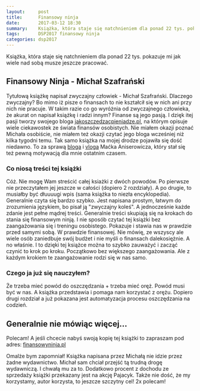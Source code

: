 ```yaml
---
layout:     post
title:      Finansowy ninja
date:       2017-03-12 18:30
summary:    Książka, która staje się natchnieniem dla ponad 22 tys. pokazuje mi jak wiele nad sobą musze jeszcze pracować.
tags:       DSP2017 finansowy ninja
categories: dsp2017
---
```


Książka, która staje się natchnieniem dla ponad 22 tys. pokazuje mi jak wiele nad sobą musze jeszcze pracować.

## Finansowy Ninja - Michał Szafrański ##

Tytułową książkę napisał zwyczajny człowiek - Michał Szafrański. Dlaczego zwyczajny? Bo mimo iż pisze o finansach to nie kształcił się w nich ani przy nich nie pracuje. W takim razie co go wyróżnia od zwyczajnego człowieka, że akurat on napisał książkę i radzi innym? Finanse są jego pasją. I dzięk itej pasji tworzy swojego bloga [jakoszczedzacpieniadze.pl][1], na którym opisuje wiele ciekawostek ze świata finansów osobistych. Nie miałem okazji poznać Michała osobiście, nie miałem też okazji czytać jego bloga wcześniej niż kilka tygodni temu. Tak samo książka na mojej drodze pojawiła się dość niedawno. To za sprawą [bloga][2] i [vloga][3] Maćka Aniserowicza, który stał się też pewną motywacją dla mnie ostatnim czasem.

### Co niosą treści tej książki ###

Cóż. Nie mogę Wam streścić całej ksiażki z dwóch powodów. Po pierwsze nie przeczytałem jej jeszcze w całości (dopiero 2 rozdziały). A po drugie, to musiałby być dłuuuugi wpis (sama książka to niezła encyklopedia). Generalnie czyta się bardzo szybko. Jest napisana prostym, łatwym do zrozumienia językiem, bo pisał ją "zwyczajny koleś". A jednocześnie każde zdanie jest pełne mądrej treści. Generalnie treści skupiają się na krokach do stania się finansowym ninją. I nie sposób czytać tej książki bez zaangażowania się i treningu osobistego. Pokazuje i stawia nas w prawdzie przed samymi sobą. W prawdzie finansowej. Nie mówię, ze wszyscy ale wiele osób zaniedbuje swój budżet i nie myśli o finansach dalekosiężnie. A no właśnie. I to dzięki tej książce można to szybko zauważyć i zacząć czynić to krok po kroku. Początkowo bez większego zaangażowania. Ale z każdym krokiem te zaangażowanie rodzi się w nas samo.

### Czego ja już się nauczyłem? ###

Że trzeba mieć powód do oszczędzania + trzeba mieć oręż. Powód musi być w nas. A książka przedstawia i pomaga nam korzystać z orężu. Dopiero drugi rozdział a już pokazana jest automatyzacja procesu oszczędzania na codzień.

## Generalnie nie mówiąc więcej... ##
Polecam! A jeśli chcecie nabyś swoją kopię tej książki to zapraszam pod adres: [finansowyninja.pl][4]

Omalże bym zapomniał! Książka napisana przez Michałą nie idzie przez żadne wydawnictwo. Michał sam chciał przejść tą trudną drogę wydawniczą. I chwałą mu za to. Dodatkowo procent z dochodu ze sprzedaży książki przekazany jest na akcję Pajacyk. Także nie dość, że my korzystamy, autor korzysta, to jeszcze szczytny cel! 2x polecam!


  [1]: http://jakoszczedzacpieniadze.pl/
  [2]: http://devstyle.pl/
  [3]: https://www.youtube.com/channel/UCACp5rqV3Ki0SNdXWDBLhRA
  [4]: http://finansowyninja.pl/
